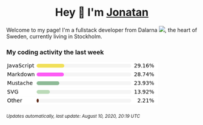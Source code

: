 <h1 align="center" id="README">
  Hey 👋 I'm <a href="https://jonatanlindstroom.github.io/Portfolio/" target="_blank">Jonatan</a>
</h1>

Welcome to my page! 
I'm a fullstack developer from Dalarna <img src="https://github.com/JonatanLindstroom/JonatanLindstroom/blob/master/resources/dalahorse.png" height="16px">, the heart of Sweden, currently living in Stockholm.

### My coding activity the last week

  [![](https://github.com/JonatanLindstroom/JonatanLindstroom/blob/master/images/JavaScript.png)](#README)
  [![](https://github.com/JonatanLindstroom/JonatanLindstroom/blob/master/images/Markdown.png)](#README)
  [![](https://github.com/JonatanLindstroom/JonatanLindstroom/blob/master/images/Mustache.png)](#README)
  [![](https://github.com/JonatanLindstroom/JonatanLindstroom/blob/master/images/SVG.png)](#README)
  [![](https://github.com/JonatanLindstroom/JonatanLindstroom/blob/master/images/Other.png)](#README)

<sub>*Updates automatically, last update: August 10, 2020, 20:19 UTC*</sub>
